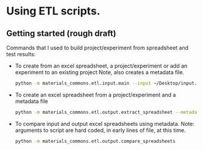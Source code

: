 Using ETL scripts.
==================

Getting started (rough draft)
-----------------------------

Commands that I used to build project/experiment from spreadsheet and test results:

* To create from an excel spreadsheet, a project/experiment or add an experiment to an existing project
    Note, also creates a metadata file.
    ```bash
    python -m materials_commons.etl.input.main --input ~/Desktop/input.xlsx --json /Users/weymouth/Desktop/junk.json
    ```

* To create an excel spreadsheet from a project/experiment and a metadata file 
    ```bash
    python -m materials_commons.etl.output.extract_spreadsheet --metadata ~/Desktop/metadata.json
    ```

* To compare input and output excel spreadsheets using metadata.
    Note: arguments to script are hard coded, in early lines of file, at this time.
    ```bash
    python -m materials_commons.etl.output.compare_spreadsheets
    ```
